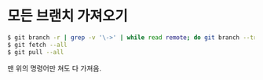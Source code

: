 # 모든 브랜치 가져오기

```sh
$ git branch -r | grep -v '\->' | while read remote; do git branch --track "${remote#origin/}" "$remote"; done
$ git fetch --all
$ git pull --all
```

맨 위의 명령어만 쳐도 다 가져옴.